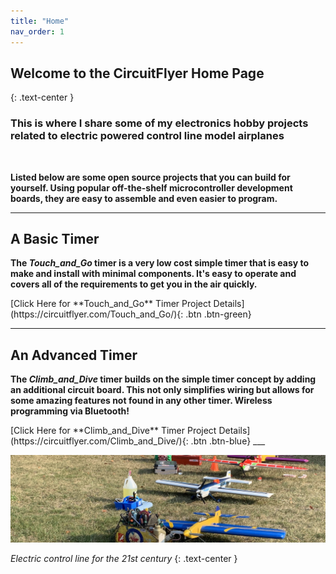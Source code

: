 ```yaml
---
title: "Home"
nav_order: 1
---
```


## Welcome to the CircuitFlyer Home Page
{: .text-center }

### **This is where I share some of my electronics hobby projects related to electric powered control line model airplanes**

<br>

**Listed below are some open source projects that you can build for yourself.  Using popular off-the-shelf microcontroller development boards, they are easy to assemble and even easier to program.**

___

## A Basic Timer

**The *Touch_and_Go* timer is a very low cost simple timer that is easy to make and install with minimal components.  It's easy to operate and covers all of the requirements to get you in the air quickly.**<br>

 <span class="fs-6">
[Click Here for **Touch_and_Go** Timer Project Details](https://circuitflyer.com/Touch_and_Go/){: .btn .btn-green}
</span>

___

## An Advanced Timer

**The *Climb_and_Dive* timer builds on the simple timer concept by adding an additional circuit board.  This not only simplifies wiring but allows for some amazing features not found in any other timer.  Wireless programming via Bluetooth!**<br>

 <span class="fs-6">
 [Click Here for **Climb_and_Dive** Timer Project Details](https://circuitflyer.com/Climb_and_Dive/){: .btn .btn-blue}
 </span>
___

![](/assets/images/2276.jpeg)

*Electric control line for the 21st century*
{: .text-center }
